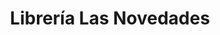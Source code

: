 ---
title: "Librería Las Novedades"
url: /caracas/libreria-las-novedades-av-principal-de-prados-del-este/
shop: Bücher
---